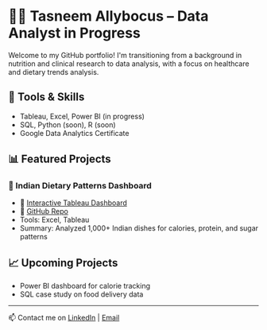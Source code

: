 # 👩‍💻 Tasneem Allybocus – Data Analyst in Progress

Welcome to my GitHub portfolio! I'm transitioning from a background in nutrition and clinical research to data analysis, with a focus on healthcare and dietary trends analysis.

## 🔧 Tools & Skills
- Tableau, Excel, Power BI (in progress)
- SQL, Python (soon), R (soon)
- Google Data Analytics Certificate

## 📊 Featured Projects

### 🥘 Indian Dietary Patterns Dashboard
- 📌 [Interactive Tableau Dashboard](https://public.tableau.com/your-link)
- 🔗 [GitHub Repo](https://github.com/your-username/indian-nutrition-dashboard)
- Tools: Excel, Tableau  
- Summary: Analyzed 1,000+ Indian dishes for calories, protein, and sugar patterns

## 📈 Upcoming Projects
- Power BI dashboard for calorie tracking
- SQL case study on food delivery data

---

📫 Contact me on [LinkedIn](www.linkedin.com/in/tasneem-allybocus-3965201b9) | [Email](tasneemallybocus08@gmail.com)
